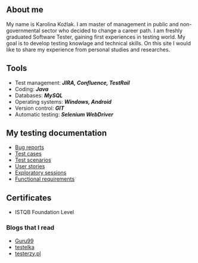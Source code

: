 ## About me
My name is Karolina Koźlak. I am master of management in public and non-governmental sector who decided to change a career path. I am freshly graduated Software Tester, gaining first experiences in testing world. My goal is to develop testing knowlage and technical skills. On this site I would like to share my experience from personal studies and researches.


## Tools
- Test management: ***JIRA, Confluence, TestRail***
- Coding: ***Java***
- Databases: ***MySQL***
- Operating systems: ***Windows, Android***
- Version control: ***GIT***
- Automatic testing: ***Selenium WebDriver***


## My testing documentation
- [Bug reports](https://drive.google.com/drive/folders/1wRoclJg7RC2wLm2VMmxhSbwQqv6VSW7k?usp=sharing)
- [Test cases](https://drive.google.com/drive/folders/14lfDD6PZ0S52nuyyrWYHppo9XNjEItnC?usp=sharing)
- [Test scenarios](https://drive.google.com/drive/folders/1BafCiPBcP2pkNlKMxpJngcjFatPaDpmT?usp=sharing)
- [User stories](https://drive.google.com/drive/folders/1Gn-eQJQdXbtK2g4hkcsGsw2guoFHizuX?usp=sharing)
- [Exploratory sessions](https://drive.google.com/drive/folders/1BafCiPBcP2pkNlKMxpJngcjFatPaDpmT?usp=sharing)
- [Functional requirements](https://drive.google.com/drive/folders/1FIQQoI2b8YXkaUdo4ZbP7EExTzk5SVMv?usp=sharing)


## Certificates
- ISTQB Foundation Level


### Blogs that I read
- [Guru99](https://www.guru99.com/)
- [testelka](https://testelka.pl/)
- [testerzy.pl](https://testerzy.pl/)
